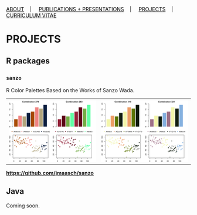 <div class="topnav">
  <a href="about.html" style="color: rgb(0,0,0)"><font color="000000">ABOUT</font></a>&nbsp;&nbsp;&nbsp;&nbsp;|&nbsp;&nbsp;&nbsp;&nbsp;
  <a href="pubs.html" style="color: rgb(0,0,0)"><font color="000000">PUBLICATIONS + PRESENTATIONS</font></a>&nbsp;&nbsp;&nbsp;&nbsp;|&nbsp;&nbsp;&nbsp;&nbsp;
  <a href="projects.html" style="color: rgb(0,0,0)"><font color="000000">PROJECTS</font></a>&nbsp;&nbsp;&nbsp;&nbsp;|&nbsp;&nbsp;&nbsp;&nbsp;
  <a href="cv.html" style="color: rgb(0,0,0)"><font color="000000">CURRICULUM VITAE</font></a> 
</div>

# PROJECTS

## R packages

### ```sanzo```

R Color Palettes Based on the Works of Sanzo Wada.

|   |   |
|:-------------------------:|:-------------------------:|
|![bar1](https://github.com/jmaasch/jmaasch.github.io/blob/master/images/sanzo1.png)|![bar2](https://github.com/jmaasch/jmaasch.github.io/blob/master/images/sanzo2.png)|

<b><a href="https://github.com/jmaasch/sanzo" style="color: rgb(0,0,0)"><font color="000000">https://github.com/jmaasch/sanzo</font></b></a>

## Java

Coming soon.
